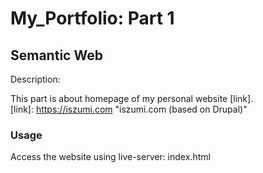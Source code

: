 # My_Portfolio: Part 1
## Semantic Web


Description:

This part is about homepage of my personal website [link].<br>
[link]: https://iszumi.com "iszumi.com (based on Drupal)"

### **Usage**

Access the website using live-server: index.html
